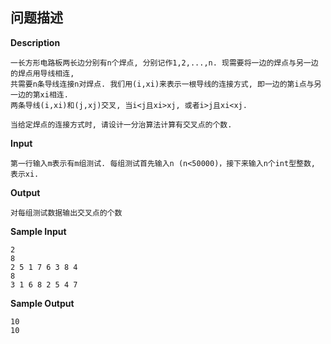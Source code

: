 ## 问题描述

**Description**

```
一长方形电路板两长边分别有n个焊点, 分别记作1,2,...,n. 现需要将一边的焊点与另一边的焊点用导线相连, 
共需要n条导线连接n对焊点. 我们用(i,xi)来表示一根导线的连接方式, 即一边的第i点与另一边的第xi相连. 
两条导线(i,xi)和(j,xj)交叉, 当i<j且xi>xj, 或者i>j且xi<xj.

当给定焊点的连接方式时, 请设计一分治算法计算有交叉点的个数.
```

**Input**

```
第一行输入m表示有m组测试. 每组测试首先输入n (n<50000)，接下来输入n个int型整数, 表示xi.
```

**Output**

```
对每组测试数据输出交叉点的个数
```

**Sample Input**

```
2
8 
2 5 1 7 6 3 8 4
8
3 1 6 8 2 5 4 7
```

**Sample Output**

```
10
10
```